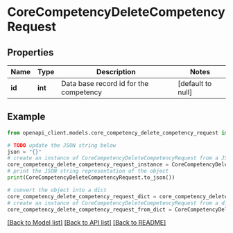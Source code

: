 # CoreCompetencyDeleteCompetencyRequest


## Properties

Name | Type | Description | Notes
------------ | ------------- | ------------- | -------------
**id** | **int** | Data base record id for the competency | [default to null]

## Example

```python
from openapi_client.models.core_competency_delete_competency_request import CoreCompetencyDeleteCompetencyRequest

# TODO update the JSON string below
json = "{}"
# create an instance of CoreCompetencyDeleteCompetencyRequest from a JSON string
core_competency_delete_competency_request_instance = CoreCompetencyDeleteCompetencyRequest.from_json(json)
# print the JSON string representation of the object
print(CoreCompetencyDeleteCompetencyRequest.to_json())

# convert the object into a dict
core_competency_delete_competency_request_dict = core_competency_delete_competency_request_instance.to_dict()
# create an instance of CoreCompetencyDeleteCompetencyRequest from a dict
core_competency_delete_competency_request_from_dict = CoreCompetencyDeleteCompetencyRequest.from_dict(core_competency_delete_competency_request_dict)
```
[[Back to Model list]](../README.md#documentation-for-models) [[Back to API list]](../README.md#documentation-for-api-endpoints) [[Back to README]](../README.md)


